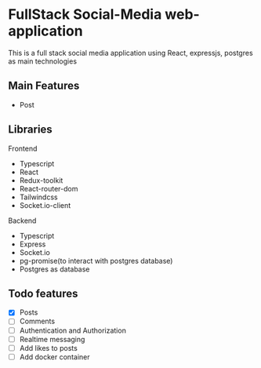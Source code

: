 # FullStack Social-Media web-application

This is a full stack social media application using React, expressjs, postgres as main technologies

## Main Features
* Post

## Libraries
Frontend
* Typescript
* React
* Redux-toolkit
* React-router-dom
* Tailwindcss
* Socket.io-client

Backend
* Typescript
* Express
* Socket.io
* pg-promise(to interact with postgres database)
* Postgres as database

## Todo features
- [x] Posts
- [ ] Comments
- [ ] Authentication and Authorization
- [ ] Realtime messaging
- [ ] Add likes to posts
- [ ] Add docker container
